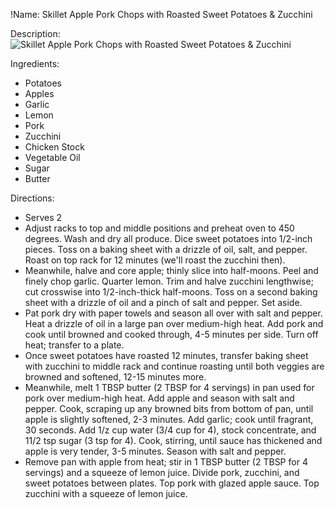 !Name: Skillet Apple Pork Chops with Roasted Sweet Potatoes & Zucchini

Description:
![Skillet Apple Pork Chops with Roasted Sweet Potatoes & Zucchini](https://www.themealdb.com/images/media/meals/h3ijwo1581013377.jpg "Skillet Apple Pork Chops with Roasted Sweet Potatoes & Zucchini")

Ingredients:
- Potatoes
- Apples
- Garlic
- Lemon
- Pork
- Zucchini
- Chicken Stock
- Vegetable Oil
- Sugar
- Butter

Directions:
- Serves 2
- Adjust racks to top and middle positions and preheat oven to 450 degrees. Wash and dry all produce. Dice sweet potatoes into 1/2-inch pieces. Toss on a baking sheet with a drizzle of oil, salt, and pepper. Roast on top rack for 12 minutes (we'll roast the zucchini then). 
- Meanwhile, halve and core apple; thinly slice into half-moons. Peel and finely chop garlic. Quarter lemon. Trim and halve zucchini lengthwise; cut crosswise into 1/2-inch-thick half-moons. Toss on a second baking sheet with a drizzle of oil and a pinch of salt and pepper. Set aside. 
- Pat pork dry with paper towels and season all over with salt and pepper. Heat a drizzle of oil in a large pan over medium-high heat. Add pork and cook until browned and cooked through, 4-5 minutes per side. Turn off heat; transfer to a plate. 
- Once sweet potatoes have roasted 12 minutes, transfer baking sheet with zucchini to middle rack and continue roasting until both veggies are browned and softened, 12-15 minutes more. 
- Meanwhile, melt 1 TBSP butter (2 TBSP for 4 servings) in pan used for pork over medium-high heat. Add apple and season with salt and pepper. Cook, scraping up any browned bits from bottom of pan, until apple is slightly softened, 2-3 minutes. Add garlic; cook until fragrant, 30 seconds. Add 1/z cup water (3/4 cup for 4), stock concentrate, and 11/2 tsp sugar (3 tsp for 4). Cook, stirring, until sauce has thickened and apple is very tender, 3-5 minutes. Season with salt and pepper. 
- Remove pan with apple from heat; stir in 1 TBSP butter (2 TBSP for 4 servings) and a squeeze of lemon juice. Divide pork, zucchini, and sweet potatoes between plates. Top pork with glazed apple sauce. Top zucchini with a squeeze of lemon juice. 
